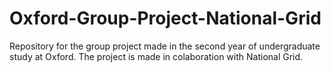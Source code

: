 # Oxford-Group-Project-National-Grid
Repository for the group project made in the second year of undergraduate study at Oxford. The project is made in colaboration with National Grid.
